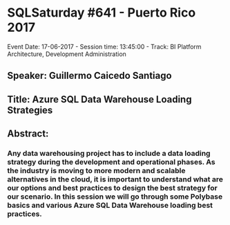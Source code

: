# SQLSaturday #641 - Puerto Rico 2017
Event Date: 17-06-2017 - Session time: 13:45:00 - Track: BI Platform Architecture, Development  Administration
## Speaker: Guillermo Caicedo Santiago
## Title: Azure SQL Data Warehouse Loading Strategies
## Abstract:
### Any data warehousing project has to include a data loading strategy during the development and operational phases. As the industry is moving to more modern and scalable alternatives in the cloud, it is important to understand what are our options and best practices to design the best strategy for our scenario. In this session we will go through some Polybase basics and various Azure SQL Data Warehouse loading best practices.
